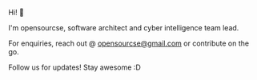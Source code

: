 Hi! 👋

I'm opensourcse, software architect and cyber intelligence team lead.

For enquiries, reach out @ opensourcse@gmail.com or contribute on the go.

Follow us for updates! Stay awesome :D
